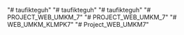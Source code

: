 "# taufikteguh" 
"# taufikteguh" 
"# taufikteguh" 
"# PROJECT_WEB_UMKM_7" 
"# PROJECT_WEB_UMKM_7" 
"# WEB_UMKM_KLMPK7" 
"# Project_WEB_UMKM7" 
